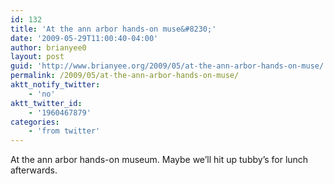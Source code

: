 ```yaml
---
id: 132
title: 'At the ann arbor hands-on muse&#8230;'
date: '2009-05-29T11:00:40-04:00'
author: brianyee0
layout: post
guid: 'http://www.brianyee.org/2009/05/at-the-ann-arbor-hands-on-muse/'
permalink: /2009/05/at-the-ann-arbor-hands-on-muse/
aktt_notify_twitter:
    - 'no'
aktt_twitter_id:
    - '1960467879'
categories:
    - 'from twitter'
---
```


At the ann arbor hands-on museum. Maybe we’ll hit up tubby’s for lunch afterwards.
